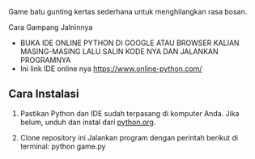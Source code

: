 Game batu gunting kertas sederhana untuk menghilangkan rasa bosan.

Cara Gampang Jalninnya
- BUKA IDE ONLINE PYTHON DI GOOGLE ATAU BROWSER KALIAN MASING-MASING LALU SALIN KODE NYA DAN JALANKAN PROGRAMNYA
- Ini link IDE online nya https://www.online-python.com/

## Cara Instalasi

1. Pastikan Python dan IDE sudah terpasang di komputer Anda. Jika belum, unduh dan instal dari [python.org](https://www.python.org/).

2. Clone repository ini
Jalankan program dengan perintah berikut di terminal:
python game.py
